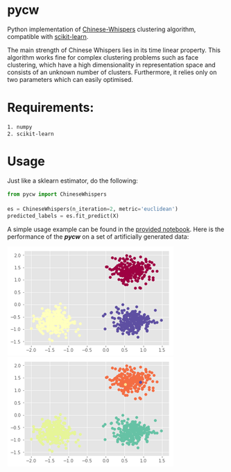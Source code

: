 # pycw
Python implementation of [Chinese-Whispers](https://www.researchgate.net/publication/228670574_Chinese_whispers_An_efficient_graph_clustering_algorithm_and_its_application_to_natural_language_processing_problems) clustering algorithm, compatible with [scikit-learn](https://scikit-learn.org/).


The main strength of Chinese Whispers lies in its time linear property. This algorithm works fine for complex clustering problems such as face clustering, which have a high dimensionality in representation space and consists of an unknown number of clusters. Furthermore, it relies only on two parameters which can easily optimised.


# Requirements:
```
1. numpy
2. scikit-learn
```


# Usage
Just like a sklearn estimator, do the following:
```python
from pycw import ChineseWhispers

es = ChineseWhispers(n_iteration=2, metric='euclidean')
predicted_labels = es.fit_predict(X)
```

A simple usage example can be found in the [provided notebook](https://github.com/iamsoroush/pycw/blob/master/pycw_example.ipynb). Here is the performance of the **_pycw_** on a set of artificially generated data:

![alt text](https://github.com/iamsoroush/pycw/blob/master/index.png "Ground truth")
![alt text](https://github.com/iamsoroush/pycw/blob/master/index1.png "pycw results")
